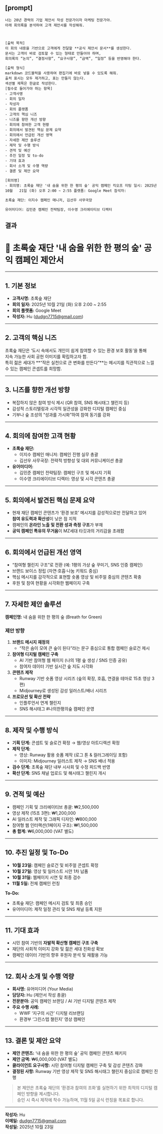 ## [prompt]
```
너는 20년 경력의 기업 제안서 작성 전문가이자 마케팅 전문가야.   
아래 회의록을 분석하여 고객 제안서를 작성해줘. 



[출력 목적]
이 회의 내용을 기반으로 고객에게 전달할 **공식 제안서 문서**를 생성한다.  
문서는 고객이 바로 검토할 수 있는 형태로 만들어야 하며,  
회의록의 “논의”, “결정사항”, “요구사항”, “금액”, “일정” 등을 반영해야 한다.

[출력 형식]
markdown 코드블럭을 사용하여 편집기에 바로 넣을 수 있도록 해줘.  
출처 표시는 모두 제거하고, 표는 만들지 않는다.  
섹션별 제목은 한글로 작성한다. 
[필수로 들어가야 하는 항목]
- 고객사명
- 회의 일자
- 작성자
- 회의 플랫폼
- 고객의 핵심 니즈
- 니즈를 향한 개선 방향
- 회의에 참여한 고객 현황
- 회의에서 발견된 핵심 문제 요약
- 회의에서 언급된 개선 영역
- 자세한 제안 솔루션
- 제작 및 수행 방식
- 견적 및 예산
- 추진 일정 및 to-do
- 기대 효과
- 회사 소개 및 수행 역량
- 결론 및 제안 요약

[회의명]
- 회의명: 초록숲 재단 '내 숨을 위한 한 평의 숲' 공익 캠페인 킥오프 미팅 일시: 2025년 10월   21일 (화) 오후 2:00 ~ 2:55 플랫폼: Google Meet 참석자:

초록숲 재단: 이지수 캠페인 매니저, 김선우 사무국장

유어미디어: 김민준 캠페인 전략팀장, 이수영 크리에이티브 디렉터

```

## 결과

# 📘 초록숲 재단 '내 숨을 위한 한 평의 숲' 공익 캠페인 제안서

---

## 1. 기본 정보
- **고객사명:** 초록숲 재단  
- **회의 일자:** 2025년 10월 21일 (화) 오후 2:00 ~ 2:55  
- **회의 플랫폼:** Google Meet  
- **작성자:** Hu (dudgn7715@gmail.com)  

---

## 2. 고객의 핵심 니즈
초록숲 재단은 ‘도시 속에서도 개인이 쉽게 참여할 수 있는 환경 보호 활동’을 통해  
지속 가능한 사회 공헌 이미지를 확립하고자 함.  
특히 젊은 세대가 **“작은 실천으로 큰 변화를 만든다”**는 메시지를 직관적으로 느낄 수 있는 캠페인 콘셉트를 희망함.

---

## 3. 니즈를 향한 개선 방향
- 복잡하지 않은 참여 방식 제시 (QR 참여, SNS 해시태그 챌린지 등)  
- 감성적 스토리텔링과 시각적 일관성을 강화한 디지털 캠페인 중심  
- 기부나 숲 조성의 “성과를 가시화”하여 참여 동기를 강화  

---

## 4. 회의에 참여한 고객 현황
- **초록숲 재단:**  
  - 이지수 캠페인 매니저: 캠페인 진행 실무 총괄  
  - 김선우 사무국장: 전략적 방향성 및 대외 커뮤니케이션 총괄  
- **유어미디어:**  
  - 김민준 캠페인 전략팀장: 캠페인 구조 및 메시지 기획  
  - 이수영 크리에이티브 디렉터: 영상 및 시각 콘텐츠 총괄  

---

## 5. 회의에서 발견된 핵심 문제 요약
- 현재 재단 캠페인 콘텐츠가 ‘환경 보호’ 메시지를 감성적으로만 전달하고 있어  
  **참여 유도력과 확산성**이 낮은 점 지적  
- 캠페인의 **온라인 노출 및 전환 성과 측정 구조**가 부재  
- **공익 캠페인 특유의 무거움**이 MZ세대 타깃과의 거리감을 초래함  

---

## 6. 회의에서 언급된 개선 영역
- “참여형 챌린지 구조”로 전환 (예: 1평의 가상 숲 꾸미기, SNS 인증 캠페인)  
- 브랜드 보이스 정립 (자연·호흡·나눔 키워드 중심)  
- 핵심 메시지를 감각적으로 표현할 숏폼 영상 및 비주얼 중심의 콘텐츠 확충  
- 후원 및 참여 현황을 시각화한 웹페이지 구축  

---

## 7. 자세한 제안 솔루션
**캠페인명:** 내 숨을 위한 한 평의 숲 (Breath for Green)  

### 제안 방향
1. **브랜드 메시지 재정의**  
   - “작은 숨이 모여 큰 숲이 된다”라는 문구 중심으로 통합 캠페인 슬로건 제시  
2. **참여형 디지털 캠페인 구축**  
   - AI 기반 참여형 웹 페이지 (나의 1평 숲 생성 / SNS 인증 공유)  
   - 참여자 데이터 기반 실시간 숲 지도 시각화  
3. **콘텐츠 제작**  
   - Runway 기반 숏폼 영상 시리즈 (숲의 확장, 호흡, 연결을 테마로 15초 영상 3편)  
   - Midjourney로 생성된 감성 일러스트/배너 시리즈  
4. **프로모션 및 확산 전략**  
   - 인플루언서 연계 챌린지  
   - SNS 해시태그 #나의한평의숲 캠페인 운영  

---

## 8. 제작 및 수행 방식
- **기획 단계:** 콘셉트 및 슬로건 확정 → 웹/영상 아트디렉션 확정  
- **제작 단계:**  
  - 영상: Runway 활용 숏폼 제작 (로그 톤 & 컬러그레이딩 포함)  
  - 이미지: Midjourney 일러스트 제작 → SNS 배너 적용  
- **검수 단계:** 초록숲 재단 내부 시사회 및 수정 피드백 반영  
- **확산 단계:** SNS 채널 업로드 및 해시태그 챌린지 개시  

---

## 9. 견적 및 예산
- 캠페인 기획 및 크리에이티브 총괄: ₩2,500,000  
- 영상 제작 (15초 3편): ₩1,200,000  
- AI 일러스트 제작 및 그래픽 디자인: ₩800,000  
- 참여형 웹 인터랙션(1페이지 구조): ₩1,500,000  
- **총 합계:** ₩6,000,000 (VAT 별도)

---

## 10. 추진 일정 및 To-Do
- **10월 23일:** 캠페인 슬로건 및 비주얼 콘셉트 확정  
- **10월 27일:** 영상 및 일러스트 시안 1차 납품  
- **10월 31일:** 웹페이지 시연 및 최종 검수  
- **11월 5일:** 전체 캠페인 런칭  

**To-Do:**  
- 초록숲 재단: 캠페인 메시지 검토 및 최종 승인  
- 유어미디어: 제작 일정 관리 및 SNS 채널 등록 지원  

---

## 11. 기대 효과
- 시민 참여 기반의 **자발적 확산형 캠페인 구조 구축**  
- 재단의 사회적 이미지 강화 및 젊은 세대 친화성 확보  
- 캠페인 데이터 기반의 향후 후원자 분석 및 재활용 가능  

---

## 12. 회사 소개 및 수행 역량
- **회사명:** 유어미디어 (Your Media)  
- **담당자:** Hu (제안서 작성 총괄)  
- **전문분야:** 공익 캠페인 브랜딩 / AI 기반 디지털 콘텐츠 제작  
- **주요 수행 사례:**  
  - WWF ‘지구의 시간’ 디지털 리브랜딩  
  - 환경부 ‘그린스텝 챌린지’ 영상 캠페인  

---

## 13. 결론 및 제안 요약
- **제안 콘텐츠:** ‘내 숨을 위한 한 평의 숲’ 공익 캠페인 콘텐츠 패키지  
- **제안 금액:** ₩6,000,000 (VAT 별도)  
- **클라이언트 요구사항:** 시민 참여형 디지털 캠페인 구축 및 감성 콘텐츠 강화  
- **결정된 사항:** Runway 기반 영상 제작 및 SNS 해시태그 챌린지 중심으로 캠페인 진행  

> 본 제안은 초록숲 재단의 ‘환경과 참여의 조화’를 실현하기 위한 최적의 디지털 캠페인 방향을 제시합니다.  
> 승인 시 즉시 제작에 착수 가능하며, 11월 5일 공식 런칭을 목표로 합니다.  

---

**작성자:** Hu  
**이메일:** dudgn7715@gmail.com  
**작성일:** 2025년 10월 23일
